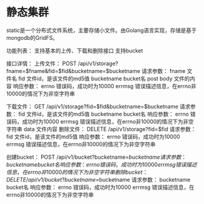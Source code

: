 # 静态集群

static是一个分布式文件系统，主要存储小文件。由Golang语言实现，存储是基于mongodb的GridFS。

功能列表：
  支持基本的上传、下载和删除接口
  支持bucket
  
接口详情：
  上传文件：
    POST /api/v1/storage?fname=$fname&fid=$fid&bucketname=$bucketname
  请求参数：
    fname       文件名
    fid         文件id，是该文件的md5值
    bucketname  bucket名
    post body   文件的内容
  响应参数：
    errno       错误码，成功时为10000
    errmsg      错误描述信息，在errno非10000的情况下为非空字符串
    
  下载文件：
    GET /api/v1/storage?fid=$fid&bucketname=$bucketname
  请求参数：
    fid         文件id，是该文件的md5值
    bucketname  bucket名
  响应参数：
    errno       错误码，成功时为10000
    errmsg      错误描述信息，在errno非10000的情况下为非空字符串
    data        文件内容
  删除文件：
    DELETE /api/v1/storage?fid=$fid
  请求参数：
    fid         文件id，是该文件的md5值
  响应参数：
    errno       错误码，成功时为10000
    errmsg      错误描述信息，在errno非10000的情况下为非空字符串
    
  创建bucket：
    POST /api/v1/bucket?bucketname=$bucketname
  请求参数：
    bucketname  bucket名
  响应参数：
    errno       错误码，成功时为10000
    errmsg      错误描述信息，在errno非10000的情况下为非空字符串
  删除bucket：
    DELETE /api/v1/bucket?bucketname=$bucketname
  请求参数：
    bucketname  bucket名
  响应参数：
    errno       错误码，成功时为10000
    errmsg      错误描述信息，在errno非10000的情况下为非空字符串
